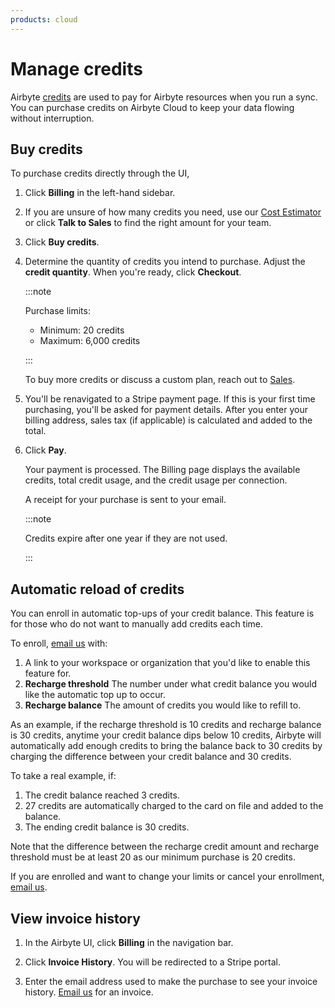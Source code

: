 ```yaml
---
products: cloud
---
```


# Manage credits

Airbyte [credits](https://airbyte.com/pricing) are used to pay for Airbyte resources when you run a
sync. You can purchase credits on Airbyte Cloud to keep your data flowing without interruption.

## Buy credits

To purchase credits directly through the UI,

1. Click **Billing** in the left-hand sidebar.

2. If you are unsure of how many credits you need, use our
   [Cost Estimator](https://www.airbyte.com/pricing) or click **Talk to Sales** to find the right
   amount for your team.

3. Click **Buy credits**.

4. Determine the quantity of credits you intend to purchase. Adjust the **credit quantity**. When
   you're ready, click **Checkout**.

   :::note

   Purchase limits:

   - Minimum: 20 credits
   - Maximum: 6,000 credits

   :::

   To buy more credits or discuss a custom plan, reach out to
   [Sales](https://airbyte.com/talk-to-sales).

5. You'll be renavigated to a Stripe payment page. If this is your first time purchasing, you'll be
   asked for payment details. After you enter your billing address, sales tax (if applicable) is
   calculated and added to the total.

6. Click **Pay**.

   Your payment is processed. The Billing page displays the available credits, total credit usage,
   and the credit usage per connection.

   A receipt for your purchase is sent to your email.

   :::note

   Credits expire after one year if they are not used.

   :::

## Automatic reload of credits

You can enroll in automatic top-ups of your credit balance. This feature is for those who do not
want to manually add credits each time.

To enroll, [email us](mailto:billing@airbyte.io) with:

1. A link to your workspace or organization that you'd like to enable this feature for.
2. **Recharge threshold** The number under what credit balance you would like the automatic top up
   to occur.
3. **Recharge balance** The amount of credits you would like to refill to.

As an example, if the recharge threshold is 10 credits and recharge balance is 30 credits, anytime
your credit balance dips below 10 credits, Airbyte will automatically add enough credits to bring
the balance back to 30 credits by charging the difference between your credit balance and 30
credits.

To take a real example, if:

1. The credit balance reached 3 credits.
2. 27 credits are automatically charged to the card on file and added to the balance.
3. The ending credit balance is 30 credits.

Note that the difference between the recharge credit amount and recharge threshold must be at least
20 as our minimum purchase is 20 credits.

If you are enrolled and want to change your limits or cancel your enrollment,
[email us](mailto:billing@airbyte.io).

## View invoice history

1. In the Airbyte UI, click **Billing** in the navigation bar.

2. Click **Invoice History**. You will be redirected to a Stripe portal.

3. Enter the email address used to make the purchase to see your invoice history.
   [Email us](mailto:ar@airbyte.io) for an invoice.
